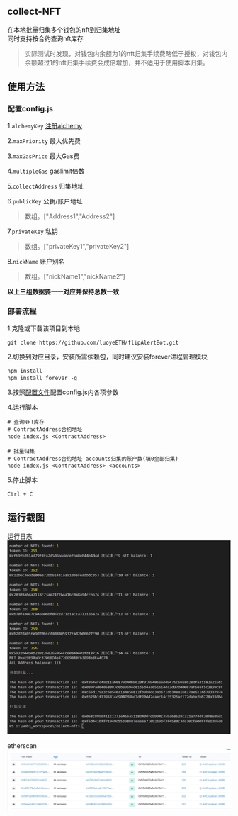 ## collect-NFT  
在本地批量归集多个钱包的nft到归集地址  
同时支持按合约查询nft库存  

> 实际测试时发现，对钱包内余额为1的nft归集手续费略低于授权，对钱包内余额超过1的nft归集手续费会成倍增加，并不适用于使用脚本归集。


## 使用方法  

### 配置config.js  
1.`alchemyKey` [注册alchemy](https://alchemy.com/?r=TUwNjExMDY3MzM2M)  

2.`maxPriority` 最大优先费  

3.`maxGasPrice` 最大Gas费  

4.`multipleGas` gaslimit倍数  

5.`collectAddress` 归集地址  

6.`publicKey` 公钥/账户地址
> 数组。["Address1","Address2"]  

7.`privateKey` 私钥  
> 数组。["privateKey1","privateKey2"]  

8.`nickName` 账户别名
> 数组。["nickName1","nickName2"]  

**以上三组数据要一一对应并保持总数一致**  

### 部署流程  

1.克隆或下载该项目到本地  
```
git clone https://github.com/luoyeETH/flipAlertBot.git
```
2.切换到对应目录，安装所需依赖包，同时建议安装forever进程管理模块  
```
npm install
npm install forever -g
```
3.按照[配置文件](#配置configjs)配置config.js内各项参数  

4.运行脚本  
```
# 查询NFT库存  
# ContractAddress合约地址
node index.js <ContractAddress>  

# 批量归集  
# ContractAddress合约地址 accounts归集的账户数(填0全部归集)
node index.js <ContractAddress> <accounts>
```

5.停止脚本
```
Ctrl + C
```

## 运行截图  

运行日志  
![screenshot](screenshot/log.jpg)  

etherscan  
![screenshot](screenshot/etherscan.png)  
